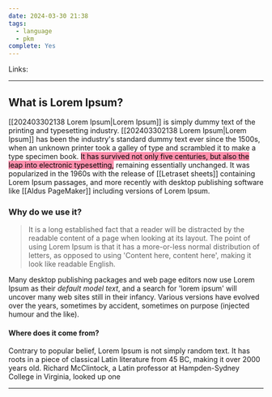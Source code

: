 ```yaml
---
date: 2024-03-30 21:38
tags:
  - language
  - pkm
complete: Yes
---
```

Links: 

---
## What is Lorem Ipsum?
[[202403302138 Lorem Ipsum|Lorem Ipsum]] is simply dummy text of the printing and typesetting industry. [[202403302138 Lorem Ipsum|Lorem Ipsum]] has been the industry's standard dummy text ever since the 1500s, when an unknown printer took a galley of type and scrambled it to make a type specimen book. <mark style="background: #FF5582A6;">It has survived not only five centuries, but also the leap into electronic typesetting,</mark> remaining essentially unchanged. It was popularized in the 1960s with the release of [[Letraset sheets]] containing Lorem Ipsum passages, and more recently with desktop publishing software like [[Aldus PageMaker]] including versions of Lorem Ipsum.
### Why do we use it?
> It is a long established fact that a reader will be distracted by the readable content of a page when looking at its layout. 
The point of using Lorem Ipsum is that it has a more-or-less normal distribution of letters, as opposed to using 'Content here, content here', making it look like readable English. 

Many desktop publishing packages and web page editors now use Lorem Ipsum as their *default model text*, and a search for 'lorem ipsum' will uncover many web sites still in their infancy. Various versions have evolved over the years, sometimes by accident, sometimes on purpose (injected humour and the like).
#### Where does it come from?
Contrary to popular belief, Lorem Ipsum is not simply random text. It has roots in a piece of classical Latin literature from 45 BC, making it over 2000 years old. Richard McClintock, a Latin professor at Hampden-Sydney College in Virginia, looked up one 

---

